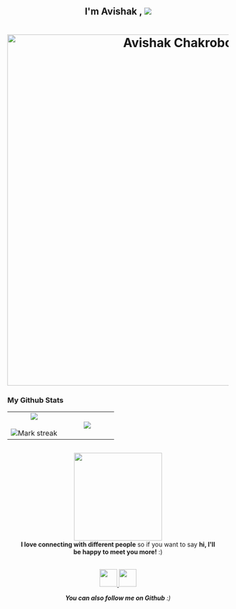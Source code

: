 ## <p align="center"> I'm Avishak , <img src="https://readme-typing-svg.herokuapp.com?font=Urbanist&width=200&vCenter=true&height=18&color=C80D15FF&lines=an+Explorer;a+Learner;a+Researcher;a+Developer"></p>

<h1 align="center">
  <img src="https://github.com/clonedSemicolon/clonedSemicolon/blob/main/Avishak%20Chakroborty.gif" alt="Avishak Chakroborty" height = "800" />
</h1>
 
### My Github Stats
<table border="0" align="center">
<tr border="0">
<td width="50%" align="center">
  
  <img  align="center"  src="https://github-readme-stats.vercel.app/api?username=clonedSemicolon&theme=cobalt&show_icons=true&count_private=true" />
  <br></br>
  <img  title="🔥 Get streak stats for your profile at git.io/streak-stats" alt="Mark streak" src="https://github-readme-streak-stats.herokuapp.com/?user=clonedSemicolon&theme=dark&hide_border=true" />


  
</td>

<td width="50%" align="center">

  <img  align="center"  src="https://github-readme-stats.anuraghazra1.vercel.app/api/top-langs/?username=clonedSemicolon&theme=dark&hide_border=true&no-bg=true&no-frame=true&langs_count=10"/>

  </td>

</tr>
</table>

<div align="center"  width="100%" style = "margin: 30px;">
    <img src="https://media.giphy.com/media/3oFyD4yCrbo29sDhZe/giphy.gif" width = 200>
    <br/>
    <b margin-5>I love connecting with different people</b> so if you want to say <b>hi, I'll be happy to meet you more!</b> :)
    <br/>
    <br/>
   
    
                
<p>
    <a href="https://www.facebook.com/avishak.aurgho.cb">
        <img src="https://raw.githubusercontent.com/get-icon/geticon/master/icons/facebook.svg" height=40px>
    <a/>
        <a href="https://www.linkedin.com/in/avishak-chakroborty-03aa5b1b7/">
        <img src="https://raw.githubusercontent.com/get-icon/geticon/master/icons/linkedin-icon.svg" height=40px>
    <a/>   
<p/>
            
            
<em><b>You can also follow me on Github</b> :)</em>
</div>

  





